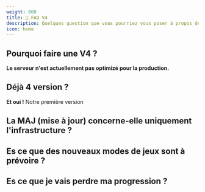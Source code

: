 ```yaml
---
weight: 860
title: 📆 FAQ V4
description: Quelques question que vous pourriez vous poser à propos de la V4 de DEMOCRAFT
icon: home
---
```


## Pourquoi faire une V4 ?
**Le serveur n'est actuellement pas optimizé pour la production.**

## Déjà 4 version ?
**Et oui !** Notre première version 

## La MAJ (mise à jour) concerne-elle uniquement l'infrastructure ?

## Es ce que des nouveaux modes de jeux sont à prévoire ?

## Es ce que je vais perdre ma progression ?